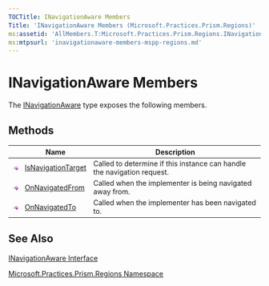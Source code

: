 ```yaml
---
TOCTitle: INavigationAware Members
Title: 'INavigationAware Members (Microsoft.Practices.Prism.Regions)'
ms:assetid: 'AllMembers.T:Microsoft.Practices.Prism.Regions.INavigationAware'
ms:mtpsurl: 'inavigationaware-members-mspp-regions.md'
---
```



# INavigationAware Members

The [INavigationAware](https://msdn.microsoft.com/library/microsoft.practices.prism.regions.inavigationaware) type exposes the following members.

## Methods

<span id="methodTableToggle"></span>
<table>

<thead>
<tr class="header">
<th> </th>
<th>Name</th>
<th>Description</th>
</tr>
</thead>
<tbody>
<tr class="odd">
<td><img src="images/public-method.gif" title="Public method" /></td>
<td><a href="https://msdn.microsoft.com/library/microsoft.practices.prism.regions.inavigationaware.isnavigationtarget(microsoft.practices.prism.regions.navigationcontext)">IsNavigationTarget</a></td>
<td><div class="summary">
Called to determine if this instance can handle the navigation request.
</div></td>
</tr>
<tr class="even">
<td><img src="images/public-method.gif" title="Public method" /></td>
<td><a href="https://msdn.microsoft.com/library/microsoft.practices.prism.regions.inavigationaware.onnavigatedfrom(microsoft.practices.prism.regions.navigationcontext)">OnNavigatedFrom</a></td>
<td><div class="summary">
Called when the implementer is being navigated away from.
</div></td>
</tr>
<tr class="odd">
<td><img src="images/public-method.gif" title="Public method" /></td>
<td><a href="https://msdn.microsoft.com/library/microsoft.practices.prism.regions.inavigationaware.onnavigatedto(microsoft.practices.prism.regions.navigationcontext)">OnNavigatedTo</a></td>
<td><div class="summary">
Called when the implementer has been navigated to.
</div></td>
</tr>
</tbody>
</table>

## See Also

[INavigationAware Interface](https://msdn.microsoft.com/library/microsoft.practices.prism.regions.inavigationaware)

[Microsoft.Practices.Prism.Regions Namespace](https://msdn.microsoft.com/library/microsoft.practices.prism.regions)
